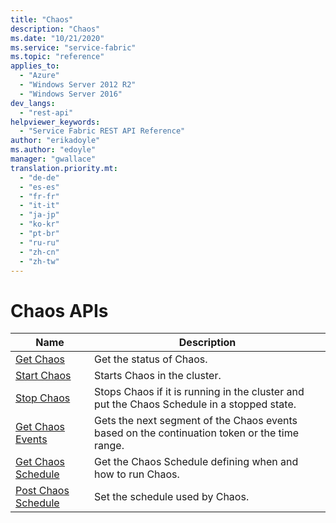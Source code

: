 ```yaml
---
title: "Chaos"
description: "Chaos"
ms.date: "10/21/2020"
ms.service: "service-fabric"
ms.topic: "reference"
applies_to: 
  - "Azure"
  - "Windows Server 2012 R2"
  - "Windows Server 2016"
dev_langs: 
  - "rest-api"
helpviewer_keywords: 
  - "Service Fabric REST API Reference"
author: "erikadoyle"
ms.author: "edoyle"
manager: "gwallace"
translation.priority.mt: 
  - "de-de"
  - "es-es"
  - "fr-fr"
  - "it-it"
  - "ja-jp"
  - "ko-kr"
  - "pt-br"
  - "ru-ru"
  - "zh-cn"
  - "zh-tw"
---
```

# Chaos APIs

| Name | Description |
| --- | --- |
| [Get Chaos](sfclient-v80-api-getchaos.md) | Get the status of Chaos.<br/> |
| [Start Chaos](sfclient-v80-api-startchaos.md) | Starts Chaos in the cluster.<br/> |
| [Stop Chaos](sfclient-v80-api-stopchaos.md) | Stops Chaos if it is running in the cluster and put the Chaos Schedule in a stopped state.<br/> |
| [Get Chaos Events](sfclient-v80-api-getchaosevents.md) | Gets the next segment of the Chaos events based on the continuation token or the time range.<br/> |
| [Get Chaos Schedule](sfclient-v80-api-getchaosschedule.md) | Get the Chaos Schedule defining when and how to run Chaos.<br/> |
| [Post Chaos Schedule](sfclient-v80-api-postchaosschedule.md) | Set the schedule used by Chaos.<br/> |

